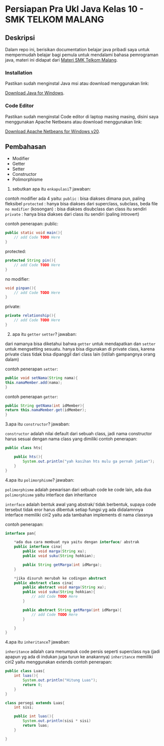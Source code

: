 # Persiapan Pra Ukl Java Kelas 10 - SMK TELKOM MALANG

## Deskripsi

Dalam repo ini, berisikan documentation belajar java pribadi saya untuk mempermudah belajar bagi pemula untuk mendalami bahasa pemrograman java, materi ini didapat dari [Materi SMK Telkom Malang](https://www.smktelkom-mlg.sch.id/).

### Installation

Pastikan sudah menginstal Java msi atau download menggunakan link:

[Download Java for Windows](https://javadl.oracle.com/webapps/download/AutoDL?BundleId=249203_b291ca3e0c8548b5a51d5a5f50063037).

### Code Editor

Pastikan sudah menginstal Code editor di laptop masing masing, disini saya menggunakan Apache Netbeans atau download menggunakan link:

[Download Apache Netbeans for Windows v20](https://dlcdn.apache.org/netbeans/netbeans-installers/20/Apache-NetBeans-20r1-bin-windows-x64.exe).

## Pembahasan

- Modifier
- Getter
- Setter
- Constructor
- Polimorphisme

1. sebutkan apa itu `enkapulasi`?
   jawaban:

contoh modifier ada 4 yaitu:
`public` : bisa diakses dimana pun, paling fleksibel
`protected` : hanya bisa diakses dari superclass, subclass, beda file
`no modifier` (kosongan) : bisa diakses disubclass dan class itu sendiri
`private` : hanya bisa diakses dari class itu sendiri (paling introvert)

contoh penerapan:
public:
```java
public static void main(){
    // add Code TODO Here
}
```
protected:
```java
protected String pin(){
    // add Code TODO Here
}
```
no modifier:
```java
void pinpan(){
    // add Code TODO Here
}
```
private:
```java
private relationship(){
    // add Code TODO Here   
}
```

2. apa itu `getter` `setter`?
   jawaban:

dari namanya bisa diketahui bahwa `getter` untuk mendapatkan dan `setter` untuk mengsetting sesuatu. hanya bisa digunakan di private class, karena private class tidak bisa dipanggil dari class lain (istilah gampangnya orang dalam)

contoh penerapan `setter`:
```java
public void setNama(String nama){
this.namaMember.add(nama);
}
```
contoh penerapan `getter`:
```java
public String getNama(int idMember){
return this.namaMember.get(idMember);
}
```

3.apa itu `constructor`?
jawaban:

`constructor` adalah nilai default dari sebuah class, jadi nama constructor harus sesuai dengan nama class yang dimiliki
contoh penerapan:
```java
public class hts{

    public hts(){
        System.out.println("yah kasihan hts mulu ga pernah jadian");
    }
}
```

4.apa itu `polimorphisme`?
jawaban:

`polimorphisme` adalah pewarisan dari sebuah code ke code lain, ada dua `polimorphisme` yaitu interface dan inheritance

`interface` adalah bentuk awal yang abstrak/ tidak berbentuk, supaya code tersebut tidak eror harus dibentuk setiap fungsi yg ada didalamnnya
interface memiliki ciri2 yaitu ada tambahan implements di nama classnya


contoh penerapan:
```java
interface pan{

    *ada dua cara membuat nya yaitu dengan interface/ abstrak
    public interface cina{
        public void marga(String xu);
        public void suku(String hokkian);

        public String getMarga(int idMarga);
    }

    *jika disuruh merubah ke codingan abstract
    public abstract class cina{
        public abstract void marga(String xu);
        public void suku(String hokkian){
            // add Code TODO Here  
        }

        public abstract String getMarga(int idMarga){
            // add Code TODO Here  
        }

    }
}
```

4.apa itu `inheritance`?
jawaban:

`inheritance` adalah cara menumpuk code persis seperti superclass nya (jadi apapun yg ada di indukan juga turun ke anakannya)
`inheritance` memiliki ciri2 yaitu menggunakan extends
contoh penerapan:
```java
public class Luas{
    int luas(){
        System.out.println("Hitung Luas");
        return 0;
    }
}

class persegi extends Luas{
    int sisi;

    public int luas(){
        System.out.println(sisi * sisi)
        return luas;
    }

}
```